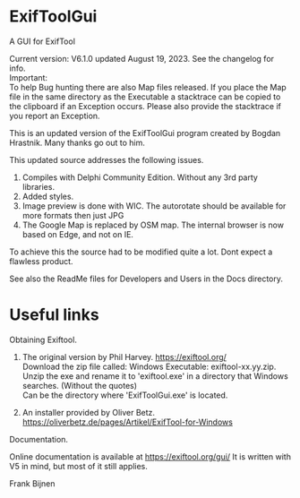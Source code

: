 # ExifToolGui
A GUI for ExifTool

Current version: V6.1.0 updated August 19, 2023. See the changelog for info.<br>
Important: <br>
To help Bug hunting there are also Map files released. If you place the Map file in the same directory as the Executable
a stacktrace can be copied to the clipboard if an Exception occurs. Please also provide the stacktrace if you report an Exception.

This is an updated version of the ExifToolGui program created by Bogdan Hrastnik. Many thanks go out to him.

This updated source addresses the following issues.

1) Compiles with Delphi Community Edition. Without any 3rd party libraries.
2) Added styles.
3) Image preview is done with WIC. The autorotate should be available for more formats then just JPG
4) The Google Map is replaced by OSM map. The internal browser is now based on Edge, and not on IE.

 To achieve this the source had to be modified quite a lot. Dont expect a flawless product.

 See also the ReadMe files for Developers and Users in the Docs directory.

# Useful links

Obtaining Exiftool.

1) The original version by Phil Harvey. https://exiftool.org/ <br>
   Download the zip file called: Windows Executable: exiftool-xx.yy.zip. <br>
   Unzip the exe and rename it to 'exiftool.exe' in a directory that Windows searches. (Without the quotes) <br>
   Can be the directory where 'ExifToolGui.exe' is located.

2) An installer provided by Oliver Betz. https://oliverbetz.de/pages/Artikel/ExifTool-for-Windows

Documentation.

 Online documentation is available at https://exiftool.org/gui/
 It is written with V5 in mind, but most of it still applies. 


 Frank Bijnen
